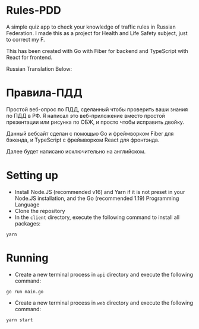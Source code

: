 # Rules-PDD
A simple quiz app to check your knowledge of traffic rules in Russian Federation.
I made this as a project for Health and Life Safety subject, just to correct my F.

This has been created with Go with Fiber for backend and TypeScript with React for frontend.

Russian Translation Below:

# Правила-ПДД
Простой веб-опрос по ПДД, сделанный чтобы проверить ваши знания по ПДД в РФ.
Я написал это веб-приложение вместо простой презентации или рисунка по ОБЖ, и просто чтобы исправить двойку.

Данный вебсайт сделан с помощью Go и фреймворком Fiber для бэкенда, и TypeScript с фреймворком React для фронтэнда.

Далее будет написано исключительно на английском.

# Setting up
* Install Node.JS (recommended v16) and Yarn if it is not preset in your Node.JS installation, and the Go (recommended 1.19) Programming Language
* Clone the repository
* In the `client` directory, execute the following command to install all packages:
```
yarn
```

# Running
* Create a new terminal process in `api` directory and execute the following command:
```
go run main.go
```
* Create a new terminal process in `web` directory and execute the following command:
```
yarn start
```
